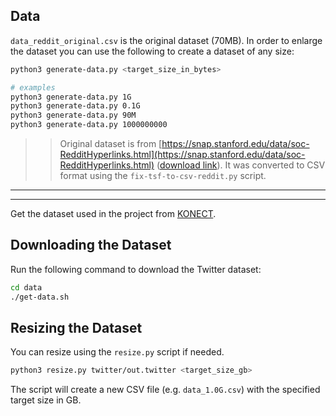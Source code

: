 ## Data

`data_reddit_original.csv` is the original dataset (70MB). In order to enlarge the dataset you can use the following to create a dataset of any size:
```bash
python3 generate-data.py <target_size_in_bytes>

# examples
python3 generate-data.py 1G
python3 generate-data.py 0.1G
python3 generate-data.py 90M
python3 generate-data.py 1000000000
```

>> Original dataset is from [https://snap.stanford.edu/data/soc-RedditHyperlinks.html](https://snap.stanford.edu/data/soc-RedditHyperlinks.html) ([download link](https://snap.stanford.edu/data/soc-redditHyperlinks-body.tsv)). It was converted to CSV format using the `fix-tsf-to-csv-reddit.py` script.


<hr>
<hr>


Get the dataset used in the project from [KONECT](http://konect.cc/networks/).

## Downloading the Dataset
Run the following command to download the Twitter dataset:

```bash
cd data
./get-data.sh
```

## Resizing the Dataset
You can resize using the `resize.py` script if needed.
```bash
python3 resize.py twitter/out.twitter <target_size_gb>
```
The script will create a new CSV file (e.g. `data_1.0G.csv`) with the specified target size in GB.